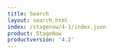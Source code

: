 ```yaml
---
title: Search
layout: search.html
index: /stagenow/4-1/index.json
product: StageNow
productversion: '4.2'
---
```















